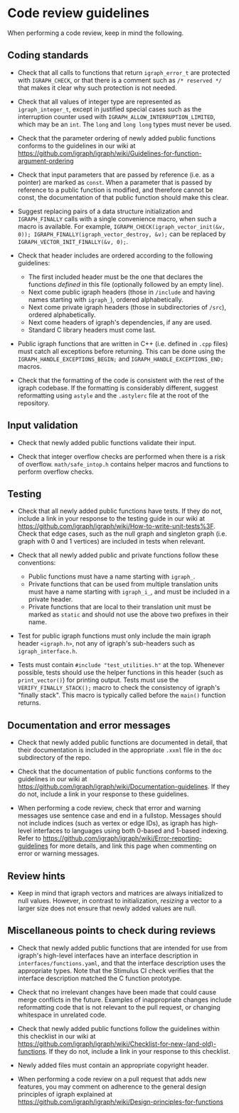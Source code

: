 
# Code review guidelines

When performing a code review, keep in mind the following.

## Coding standards

 - Check that all calls to functions that return `igraph_error_t` are protected with `IGRAPH_CHECK`, or that there is a comment such as `/* reserved */` that makes it clear why such protection is not needed.

 - Check that all values of integer type are represented as `igraph_integer_t`, except in justified special cases such as the interruption counter used with `IGRAPH_ALLOW_INTERRUPTION_LIMITED`, which may be an `int`. The `long` and `long long` types must never be used.

 - Check that the parameter ordering of newly added public functions conforms to the guidelines in our wiki at https://github.com/igraph/igraph/wiki/Guidelines-for-function-argument-ordering

 - Check that input parameters that are passed by reference (i.e. as a pointer) are marked as `const`. When a parameter that is passed by reference to a public function is modified, and therefore cannot be const, the documentation of that public function should make this clear.

 - Suggest replacing pairs of a data structure initialization and `IGRAPH_FINALLY` calls with a single convenience macro, when such a macro is available. For example, `IGRAPH_CHECK(igraph_vector_init(&v, 0)); IGRAPH_FINALLY(igraph_vector_destroy, &v);` can be replaced by `IGRAPH_VECTOR_INIT_FINALLY(&v, 0);`.

 - Check that header includes are ordered according to the following guidelines:
    * The first included header must be the one that declares the functions *defined* in this file (optionally followed by an empty line).
    * Next come public igraph headers (those in `/include` and having names starting with `igraph_`), ordered alphabetically.
    * Next come private igraph headers (those in subdirectories of `/src`), ordered alphabetically.
    * Next come headers of igraph's dependencies, if any are used.
    * Standard C library headers must come last.

 - Public igraph functions that are written in C++ (i.e. defined in `.cpp` files) must catch all exceptions before returning. This can be done using the `IGRAPH_HANDLE_EXCEPTIONS_BEGIN;` and `IGRAPH_HANDLE_EXCEPTIONS_END;` macros.

 - Check that the formatting of the code is consistent with the rest of the igraph codebase. If the formatting is considerably different, suggest reformatting using `astyle` and the `.astylerc` file at the root of the repository.

## Input validation

 - Check that newly added public functions validate their input.

 - Check that integer overflow checks are performed when there is a risk of overflow. `math/safe_intop.h` contains helper macros and functions to perform overflow checks.

## Testing

 - Check that all newly added public functions have tests. If they do not, include a link in your response to the testing guide in our wiki at https://github.com/igraph/igraph/wiki/How-to-write-unit-tests%3F. Check that edge cases, such as the null graph and singleton graph (i.e. graph with 0 and 1 vertices) are included in tests when relevant.

 - Check that all newly added public and private functions follow these conventions:
    * Public functions must have a name starting with `igraph_`.
    * Private functions that can be used from multiple translation units must have a name starting with `igraph_i_`, and must be included in a private header.
    * Private functions that are local to their translation unit must be marked as `static` and should not use the above two prefixes in their name.

 - Test for public igraph functions must only include the main igraph header `<igraph.h>`, not any of igraph's sub-headers such as `igraph_interface.h`.

 - Tests must contain `#include "test_utilities.h"` at the top. Whenever possible, tests should use the helper functions in this header (such as `print_vector()`) for printing output. Tests must use the `VERIFY_FINALLY_STACK();` macro to check the consistency of igraph's "finally stack". This macro is typically called before the `main()` function returns.

## Documentation and error messages

 - Check that newly added public functions are documented in detail, that their documentation is included in the appropriate `.xxml` file in the `doc` subdirectory of the repo.

 - Check that the documentation of public functions conforms to the guidelines in our wiki at https://github.com/igraph/igraph/wiki/Documentation-guidelines. If they do not, include a link in your response to these guidelines.

 - When performing a code review, check that error and warning messages use sentence case and end in a fullstop. Messages should not include indices (such as vertex or edge IDs), as igraph has high-level interfaces to languages using both 0-based and 1-based indexing. Refer to https://github.com/igraph/igraph/wiki/Error-reporting-guidelines for more details, and link this page when commenting on error or warning messages.

## Review hints

 - Keep in mind that igraph vectors and matrices are always initialized to null values. However, in contrast to initialization, *resizing* a vector to a larger size does not ensure that newly added values are null.

## Miscellaneous points to check during reviews

 - Check that newly added public functions that are intended for use from igraph's high-level interfaces have an interface description in `interfaces/functions.yaml`, and that the interface description uses the appropriate types. Note that the Stimulus CI check verifies that the interface description matched the C function prototype.

 - Check that no irrelevant changes have been made that could cause merge conflicts in the future. Examples of inappropriate changes include reformatting code that is not relevant to the pull request, or changing whitespace in unrelated code.

 - Check that newly added public functions follow the guidelines within this checklist in our wiki at https://github.com/igraph/igraph/wiki/Checklist-for-new-(and-old)-functions. If they do not, include a link in your response to this checklist.

 - Newly added files must contain an appropriate copyright header.

 - When performing a code review on a pull request that adds new features, you may comment on adherence to the general design principles of igraph explained at https://github.com/igraph/igraph/wiki/Design-principles-for-functions

